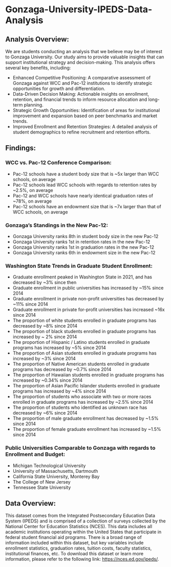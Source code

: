 # Gonzaga-University-IPEDS-Data-Analysis
## Analysis Overview:
We are students conducting an analysis that we believe may be of interest to Gonzaga University. Our study aims to provide valuable insights that can support institutional strategy and decision-making.
This analysis offers several key benefits, including:
- Enhanced Competitive Positioning: A comparative assessment of Gonzaga against WCC and Pac-12 institutions to identify strategic opportunities for growth and differentiation.
- Data-Driven Decision Making: Actionable insights on enrollment, retention, and financial trends to inform resource allocation and long-term planning.
- Strategic Growth Opportunities: Identification of areas for institutional improvement and expansion based on peer benchmarks and market trends.
- Improved Enrollment and Retention Strategies: A detailed analysis of student demographics to refine recruitment and retention efforts.
## Findings:
### WCC vs. Pac-12 Conference Comparison:
- Pac-12 schools have a student body size that is ~5x larger than WCC schools, on average
- Pac-12 schools lead WCC schools with regards to retention rates by ~2.5%, on average
- Pac-12 and WCC schools have nearly identical graduation rates of ~78%, on average
- Pac-12 schools have an endowment size that is ~7x larger than that of WCC schools, on average
### Gonzaga’s Standings in the New Pac-12:
- Gonzaga University ranks 8th in student body size in the new Pac-12
- Gonzaga University ranks 1st in retention rates in the new Pac-12
- Gonzaga University ranks 1st in graduation rates in the new Pac-12
- Gonzaga University ranks 6th in endowment size in the new Pac-12
### Washington State Trends in Graduate Student Enrollment:
- Graduate enrollment peaked in Washington State in 2021, and has decreased by ~3% since then
- Graduate enrollment in public universities has increased by ~15% since 2014
- Graduate enrollment in private non-profit universities has decreased by ~11% since 2014
- Graduate enrollment in private for-profit universities has increased ~16x since 2014
- The proportion of white students enrolled in graduate programs has decreased by ~8% since 2014
- The proportion of black students enrolled in graduate programs has increased by ~ 2% since 2014
- The proportion of Hispanic / Latino students enrolled in graduate programs has increased by ~5% since 2014
- The proportion of Asian students enrolled in graduate programs has increased by ~3% since 2014
- The proportion of Native American students enrolled in graduate programs has decreased by ~0.7% since 2014
- The proportion of Hawaiian students enrolled in graduate programs has increased by ~0.34% since 2014
- The proportion of Asian Pacific Islander students enrolled in graduate programs has increased by ~4% since 2014
- The proportion of students who associate with two or more races enrolled in graduate programs has increased by ~2.5% since 2014
- The proportion of students who identified as unknown race has decreased by ~6% since 2014
- The proportion of male graduate enrollment has decreased by ~1.5% since 2014
- The proportion of female graduate enrollment has increased by ~1.5% since 2014
### Public Universities Comparable to Gonzaga with regards to Enrollment and Budget:
- Michigan Technological University
- University of Massachusetts, Dartmouth
- California State University, Monterey Bay
- The College of New Jersey
- Tennessee State University
## Data Overview:
This dataset comes from the Integrated Postsecondary Education Data System (IPEDS) and is comprised of a collection of surveys collected by the National Center for Education Statistics (NCES). This data includes all academic institutions operating within the United States that participate in federal student financial aid programs. There is a broad range of information included within this dataset, but key variables include enrollment statistics, graduation rates, tuition costs, faculty statistics, institutional finances, etc. To download this dataset or learn more information, please refer to the following link: https://nces.ed.gov/ipeds/.
